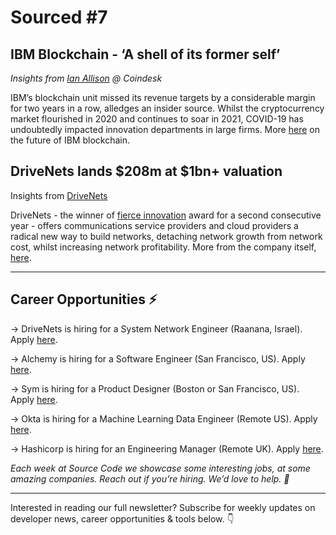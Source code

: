 # Sourced #7

## IBM Blockchain - ‘A shell of its former self’

_Insights from [Ian Allison](https://www.coindesk.com/ibm-blockchain-revenue-misses-job-cuts-sources) @ Coindesk_

IBM’s blockchain unit missed its revenue targets by a considerable margin for two years in a row, alledges an insider source. Whilst the cryptocurrency market flourished in 2020 and continues to soar in 2021, COVID-19 has undoubtedly impacted innovation departments in large firms. More [here](https://www.coindesk.com/ibm-blockchain-revenue-misses-job-cuts-sources) on the future of IBM blockchain.

## DriveNets lands $208m at $1bn+ valuation

Insights from [DriveNets](https://drivenets.com/news-and-events/press-release/drivenets-raises-208-million-funding-to-build-the-network-cloud-infrastructure-of-the-future/)

DriveNets - the winner of [fierce innovation](https://fiercetelecomawards.secure-platform.com/) award for a second consecutive year - offers communications service providers and cloud providers a radical new way to build networks, detaching network growth from network cost, whilst increasing network profitability. More from the company itself, [here](https://drivenets.com/news-and-events/press-release/drivenets-raises-208-million-funding-to-build-the-network-cloud-infrastructure-of-the-future/).


---

## Career Opportunities ⚡️

→ DriveNets is hiring for a System Network Engineer (Raanana, Israel). Apply [here](https://drivenets.com/job/?id=49.90B).

→ Alchemy is hiring for a Software Engineer (San Francisco, US). Apply [here](https://jobs.lever.co/alchemy/91b507f8-5db8-4639-a3d3-8b14af09c341).

→ Sym is hiring for a Product Designer (Boston or San Francisco, US). Apply [here](https://boards.greenhouse.io/sym/jobs/4077398003).

→ Okta is hiring for a Machine Learning Data Engineer (Remote US). Apply [here](https://www.okta.com/company/careers/engineering-it/principal-machine-learning-data-engineer-remote-eligible-2434689/).

→ Hashicorp is hiring for an Engineering Manager (Remote UK). Apply [here](https://www.hashicorp.com/job/2615917).

_Each week at Source Code we showcase some interesting jobs, at some amazing companies. Reach out if you’re hiring. We’d love to help. 👋_


---


Interested in reading our full newsletter? Subscribe for weekly updates on developer news, career opportunities & tools below. 👇
